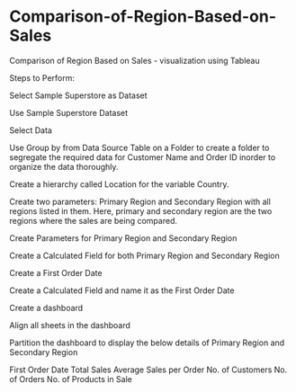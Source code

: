 # Comparison-of-Region-Based-on-Sales
Comparison of Region Based on Sales - visualization using Tableau 

Steps to Perform: 

Select Sample Superstore as Dataset  

Use Sample Superstore Dataset

Select Data

Use Group by from Data Source Table on a Folder to create a folder to segregate the required data for Customer Name and Order ID inorder to organize the data thoroughly.

Create a hierarchy called Location for the variable Country. 

Create two parameters: Primary Region and Secondary Region with all regions listed in them. Here, primary and secondary region are the two regions where the sales are being compared.

Create Parameters for Primary Region and Secondary Region

Create a Calculated Field for both Primary Region and Secondary Region

Create a First Order Date

Create a Calculated Field and name it as the First Order Date

Create a dashboard

Align all sheets in the dashboard

Partition the dashboard to display the below details of Primary Region and Secondary Region

First Order Date
Total Sales
Average Sales per Order
No. of Customers
No. of Orders
No. of Products in Sale
